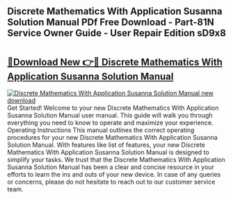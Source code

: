 ## Discrete Mathematics With Application Susanna Solution Manual PDf Free Download - Part-81N Service Owner Guide - User Repair Edition sD9x8

# <h2><a href="http://bc74082.oget.top/?id=Discrete+Mathematics+With+Application+Susanna+Solution+Manual">🔗Download New 👉🔴 Discrete Mathematics With Application Susanna Solution Manual</a></h2>

[![Discrete Mathematics With Application Susanna Solution Manual new download](https://i.imgur.com/5g1atiW.png)](http://bc74082.oget.top/?id=Discrete+Mathematics+With+Application+Susanna+Solution+Manual)
Get Started! Welcome to your new Discrete Mathematics With Application Susanna Solution Manual user manual. This guide will walk you through everything you need to know to operate and maximize your experience. Operating Instructions This manual outlines the correct operating procedures for your new Discrete Mathematics With Application Susanna Solution Manual. With features like list of features, your new Discrete Mathematics With Application Susanna Solution Manual is designed to simplify your tasks. We trust that the Discrete Mathematics With Application Susanna Solution Manual has been a clear and concise resource in your efforts to learn the ins and outs of your new device. In case of any queries or concerns, please do not hesitate to reach out to our customer service team.
